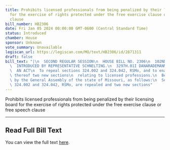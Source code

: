 ```yaml
---
title: Prohibits licensed professionals from being penalized by their licensing board
  for the exercise of rights protected under the free exercise clause or free speech
  clause
bill_number: HB2306
date: Fri Jan 05 2024 00:00:00 GMT-0600 (Central Standard Time)
status: Introduced
chamber: House
sponsor: Unknown
vote_summary: Unavailable
legiscan_url: https://legiscan.com/MO/text/HB2306/id/2871311
draft: false
bill_text: "|\n  SECOND REGULAR SESSION\n  HOUSE BILL NO. 2306\n  102ND GENERAL ASSEMBLY\n\
  \  INTRODUCED BY REPRESENTATIVE SCHNELTING.\n  3297H.01I DANARADEMANMILLER,ChiefClerk\n\
  \  AN ACT\n  To repeal sections 324.002 and 324.042, RSMo, and to enact in lieu\
  \ thereof two new sections\n  relating to licensed professions.\n  Be it enacted\
  \ by the General Assembly of the state of Missouri, as follows:\n  Section A. Sections\
  \ 324.002 and 324.042, RSMo, are repealed and two new sections"
---
```

Prohibits licensed professionals from being penalized by their licensing board for the exercise of rights protected under the free exercise clause or free speech clause

---

## Read Full Bill Text

You can view the full text [here](https://legiscan.com/MO/text/HB2306/id/2871311).
